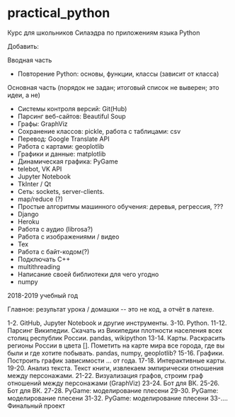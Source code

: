 # practical_python
Курс для школьников Силаэдра по приложениям языка Python

Добавить:

Вводная часть
* Повторение Python: основы, функции, классы (зависит от класса)

Основная часть (порядок не задан; итоговый список не выверен; это идеи, а не)
* Системы контроля версий: Git(Hub)
* Парсинг веб-сайтов: Beautiful Soup
* Графы: GraphViz
* Сохранение классов: pickle, работа с таблицами: csv
* Перевод: Google Translate API
* Работа с картами: geoplotlib
* Графики и данные: matplotlib
* Динамическая графика: PyGame
* telebot, VK API
* Jupyter Notebook
* TkInter / Qt
* Сеть: sockets, server-clients.
* map/reduce (?)
* Простые алгоритмы машинного обучения: деревья, регрессия, ???
* Django
* Heroku
* Работа с аудио (librosa?)
* Работа с изображениями / видео
* Тех
* Работа с байт-кодом(?)
* Подключать С++
* multithreading
* Написание своей библиотеки для чего угодно
* numpy

2018-2019 учебный год

Главное: результат урока / домашки -- это не код, а отчёт в латехе.

1-2. GitHub, Jupyter Notebook и другие инструменты. 
3-10. Python.
11-12. Парсинг Википедии. Скачать из Википедии плотности населения всех столиц республик России. pandas, wikipython
13-14. Карты. Раскрасить регионы России в цвета []. Пометить на карте мира все города, где вы были и где хотите побывать. pandas, numpy, geoplotlib?
15-16. Графики. Построить график зависимости ... от года.
17-18. Интерактивные карты.
19-20. Анализ текста. Текст книги, извлекаем эмпирически отношения между персонажами.
21-22. Визуализация графов, строим граф отношений между персонажами (GraphViz)
23-24. Бот для ВК.
25-26. Бот для ВК.
27-28. PyGame: моделирование плесени
29-30. PyGame: моделирование плесени
31-32. PyGame: моделирование плесени
33-.... Финальный проект 
